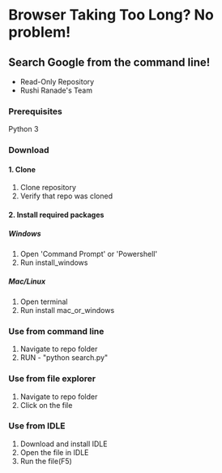 # Browser Taking Too Long? No problem!
## Search Google from the command line!
* Read-Only Repository
* Rushi Ranade's Team
### Prerequisites
Python 3
### Download
#### 1. Clone
1. Clone repository
2. Verify that repo was cloned
#### 2. Install required packages
##### Windows
1. Open 'Command Prompt' or 'Powershell'
2. Run install_windows
##### Mac/Linux
1. Open terminal
2. Run install mac_or_windows
### Use from command line
1. Navigate to repo folder
2. RUN - "python search.py"
### Use from file explorer
1. Navigate to repo folder
2. Click on the file
### Use from IDLE
1. Download and install IDLE
2. Open the file in IDLE
3. Run the file(F5)
